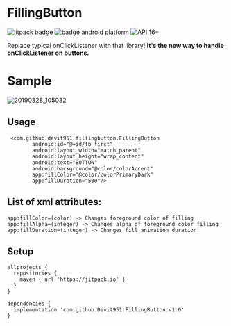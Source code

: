 # FillingButton
[![jitpack badge](https://jitpack.io/v/Devit951/FillingButton.svg)](https://jitpack.io/#Devit951/FillingButton)
[![badge android platform](https://camo.githubusercontent.com/4e7c3559fec3db6e04cd6d800d00fe6515f75260/68747470733a2f2f696d672e736869656c64732e696f2f62616467652f706c6174666f726d2d616e64726f69642d627269676874677265656e2e737667)](https://developer.android.com/)
[![API 16+](https://img.shields.io/badge/API-16%2B-orange.svg?style=flat)](https://android-arsenal.com/api?level=16)

Replace typical onClickListener with that library! **It's the new way to handle onClickListener on buttons.**

# Sample
![20190328_105032](https://user-images.githubusercontent.com/21290800/55136168-8492f300-514f-11e9-82dd-2edc218a2e90.gif)

## Usage
```
 <com.github.devit951.fillingbutton.FillingButton
        android:id="@+id/fb_first"
        android:layout_width="match_parent"
        android:layout_height="wrap_content"
        android:text="BUTTON"
        android:background="@color/colorAccent"
        app:fillColor="@color/colorPrimaryDark"
        app:fillDuration="500"/>
```

## List of xml attributes: 
```
app:fillColor=(color) -> Changes foreground color of filling
app:fillAlpha=(integer) -> Changes alpha of foreground color filling
app:fillDuration=(integer) -> Changes fill animation duration
```

## Setup
```
allprojects {
  repositories { 
    maven { url 'https://jitpack.io' } 
  }
}
  
dependencies {  
  implementation 'com.github.Devit951:FillingButton:v1.0'
}
```
